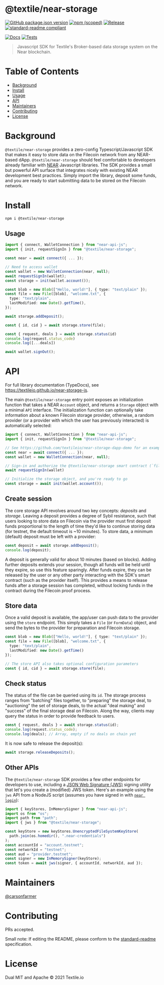 # @textile/near-storage

[![GitHub package.json version](https://img.shields.io/github/package-json/v/textileio/near-storage-js.svg)](./package.json)
[![npm (scoped)](https://img.shields.io/npm/v/@textile/near-storage.svg)](https://www.npmjs.com/package/@textile/near-storage)
[![Release](https://img.shields.io/github/release/textileio/near-storage-js.svg)](https://github.com/textileio/near-storage-js/releases/latest)
[![standard-readme compliant](https://img.shields.io/badge/standard--readme-OK-green.svg)](https://github.com/RichardLitt/standard-readme)

[![Docs](https://github.com/textileio/near-storage-js/workflows/Docs/badge.svg)](https://github.com/textileio/near-storage-js/actions/workflows/docs.yml)
[![Tests](https://github.com/textileio/near-storage-js/workflows/Test/badge.svg)](https://github.com/textileio/near-storage-js/actions/workflows/test.yml)

> Javascript SDK for Textile's Broker-based data storage system on the Near blockchain.

# Table of Contents

- [Background](#background)
- [Install](#install)
- [Usage](#usage)
- [API](#api)
- [Maintainers](#maintainers)
- [Contributing](#contributing)
- [License](#license)

# Background

`@textile/near-storage` provides a zero-config Typescript/Javascript SDK that makes it easy to store data on the Filecoin network from any NEAR-based dApp. `@textile/near-storage` should feel comfortable to developers already familiar with [NEAR](https://near.org/) Javascript libraries. The SDK provides a small but powerful API surface that integrates nicely with existing NEAR development best practices. Simply import the library, deposit some funds, and you are ready to start submitting data to be stored on the Filecoin network.

# Install

```bash
npm i @textile/near-storage
```

## Usage

```typescript
import { connect, WalletConnection } from "near-api-js";
import { init, requestSignIn } from "@textile/near-storage";

const near = await connect({ ... });

// Need to access wallet
const wallet = new WalletConnection(near, null);
await requestSignIn(wallet);
const storage = init(wallet.account());

const blob = new Blob(["Hello, world!"], { type: "text/plain" });
const file = new File([blob], "welcome.txt", {
  type: "text/plain",
  lastModified: new Date().getTime(),
});

await storage.addDeposit();

const { id, cid } = await storage.store(file);

const { request, deals } = await storage.status(id)
console.log(request.status_code)
console.log([...deals])

await wallet.signOut();
```

# API

For full library documentation (TypeDocs), see https://textileio.github.io/near-storage-js.

The main `@textile/near-storage` entry point exposes an initialization function that takes a NEAR `Account` object, and returns a `Storage` object with a minimal `API` interface. The initialization function can optionally take information about a known Filecoin storage provider, otherwise, a random provider (or a provider with which the user has previously interacted) is automatically selected:

```typescript
import { connect, WalletConnection } from "near-api-js";
import { init, requestSignIn } from "@textile/near-storage";

// See https://github.com/textileio/near-storage-dapp-demo for an example of initializing a NEAR dApp
const near = await connect({ ... });
const wallet = new WalletConnection(near, null);

// Sign-in and authorize the @textile/near-storage smart contract (`filecoin-bridge.testnet`)
await requestSignIn(wallet)

// Initialize the storage object, and you're ready to go
const storage = await init(wallet.account());
```

## Create session

The core storage API revolves around two key concepts: _deposits_ and _storage_. Leaving a deposit provides a degree of Sybil resistance, such that users looking to store data on Filecoin via the provider must first deposit funds proportional to the length of time they'd like to continue storing data (for testnet, the default timeout is ~10 minutes). To store data, a minimum (default) deposit must be left with a provider:

```typescript
const deposit = await storage.addDeposit();
console.log(deposit);
```

A deposit is generally valid for about 10 minutes (based on blocks). Adding further deposits extends your session, though all funds will be held until they expire, so use this feature sparingly. After funds expire, they can be released by the user or any other party interacting with the SDK's smart contract (such as the provider itself). This provides a means to release funds after a storage session has completed, without locking funds in the contract during the Filecoin proof process.

## Store data

Once a valid deposit is available, the app/user can push data to the provider using the `store` endpoint. This simply takes a `File` (or `FormData`) object, and send the bytes to the provider for preparation and Filecoin storage.

```typescript
const blob = new Blob(["Hello, world!"], { type: "text/plain" });
const file = new File([blob], "welcome.txt", {
  type: "text/plain",
  lastModified: new Date().getTime()
});

// The store API also takes optional configuration parameters
const { id, cid } = await storage.store(file);
```

## Check status

The status of the file can be queried using its `id`. The storage process ranges from "batching" files together, to "preparing" the storage deal, to "auctioning" the set of storage deals, to the actual "deal making" and "success" of the final storage deal on Filecoin. Along the way, clients may query the status in order to provide feedback to users.

```typescript
const { request, deals } = await storage.status(id);
console.log(request.status_code);
console.log(deals); // Array, empty if no deals on chain yet
```

It is now safe to release the deposit(s):

```typescript
await storage.releaseDeposits();
```

## Other APIs

The `@textile/near-storage` SDK provides a few other endpoints for developers to use, including a [JSON Web Signature (JWS)](https://datatracker.ietf.org/doc/html/rfc7515) signing utility that let's you create a (modified) JWS token. Here's an example using the `jws` API from a NodeJS script (assumes you have signed in with [`near login`](https://github.com/near/near-cli)):

```javascript
import { keyStores, InMemorySigner } from "near-api-js";
import os from "os";
import path from "path";
import { jws } from "@textile/near-storage";

const keyStore = new keyStores.UnencryptedFileSystemKeyStore(
  path.join(os.homedir(), ".near-credentials")
);
const accountId = "account.testnet";
const networkId = "testnet";
const aud = "provider.testnet";
const signer = new InMemorySigner(keyStore);
const token = await jws(signer, { accountId, networkId, aud });
```

# Maintainers

[@carsonfarmer](https://github.com/carsonfarmer)

# Contributing

PRs accepted.

Small note: If editing the README, please conform to the
[standard-readme](https://github.com/RichardLitt/standard-readme) specification.

# License

Dual MIT and Apache © 2021 Textile.io
